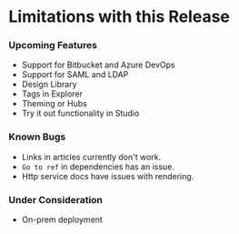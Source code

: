 # Limitations with this Release

### Upcoming Features

- Support for Bitbucket and Azure DevOps
- Support for SAML and LDAP
- Design Library
- Tags in Explorer
- Theming or Hubs
- Try it out functionality in Studio

### Known Bugs
- Links in articles currently don't work.
- `Go to ref` in dependencies has an issue.
- Http service docs have issues with rendering.

### Under Consideration
- On-prem deployment
